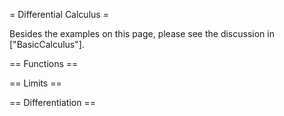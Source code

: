 = Differential Calculus =

Besides the examples on this page, please see the discussion in ["BasicCalculus"].

== Functions ==

== Limits ==

== Differentiation ==
